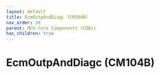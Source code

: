 ```yaml
---
layout: default
title: EcmOutpAndDiagc (CM104B)
nav_order: 16
parent: MCU Core Components (CDDs)
has_children: true
---
```

# EcmOutpAndDiagc (CM104B)

